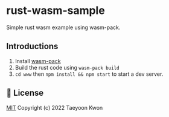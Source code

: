 # rust-wasm-sample

Simple rust wasm example using wasm-pack.

## Introductions

1. Install [wasm-pack](https://rustwasm.github.io/wasm-pack/installer/)
2. Build the rust code using `wasm-pack build`
3. `cd www` then `npm install && npm start` to start a dev server.

## 📑 License

[MIT](https://github.com/TaeyoonKwon/rust-wasm-sample/blob/main/LICENSE) Copyright (c) 2022 Taeyoon Kwon
